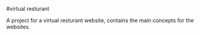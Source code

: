 #virtual resturant

A project for a virtual resturant website, contains the main concepts for the websites.
